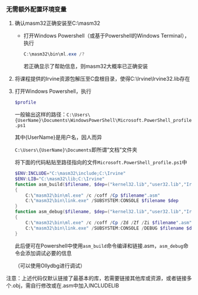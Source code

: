 ### 无需额外配置环境变量

1. 确认masm32正确安装至C:\masm32

   + 打开Windows Powershell（或基于Powershell的Windows Terminal），执行

     ```powershell
     C:\masm32\bin\ml.exe /?
     ```

     若正确显示了帮助信息，则masm32大概率已正确安装

2. 将课程提供的Irvine资源包解压至C盘根目录，使得C:\Irvine\Irvine32.lib存在

3. 打开Windows Powershell，执行

   ```powershell
   $profile
   ```

   一般输出这样的路径：`C:\Users\{UserName}\Documents\WindowsPowerShell\Microsoft.PowerShell_profile.ps1`

   其中{UserName}是用户名，因人而异

   `C:\Users\{UserName}\Documents`即所谓“文档”文件夹

   将下面的代码粘贴至路径指向的文件`Microsoft.PowerShell_profile.ps1`中

   ```powershell
   $ENV:INCLUDE="C:\masm32\include;C:\Irvine"
   $ENV:LIB="C:\masm32\lib;C:\Irvine"
   function asm_build($filename, $dep=("kernel32.lib","user32.lib","Irvine32.lib"))
   {
       C:\"masm32\bin\ml.exe" /c /coff /Cp $filename".asm"
       C:\"masm32\bin\link.exe" /SUBSYSTEM:CONSOLE $filename $dep
   }
   function asm_debug($filename, $dep=("kernel32.lib","user32.lib","Irvine32.lib"))
   {
       C:\"masm32\bin\ml.exe" /c /coff /Cp /Zd /Zf /Zi $filename".asm"
       C:\"masm32\bin\link.exe" /SUBSYSTEM:CONSOLE /DEBUG $filename $dep
   }
   ```

   此后便可在Powershell中使用`asm_build`命令编译和链接.asm，`asm_debug`命令会添加调试必要的信息

   （可以使用Ollydbg进行调试）

注意：上述代码仅默认链接了最基本的库，若需要链接其他库或资源，或者链接多个.obj，需自行修改或在.asm中加入INCLUDELIB

